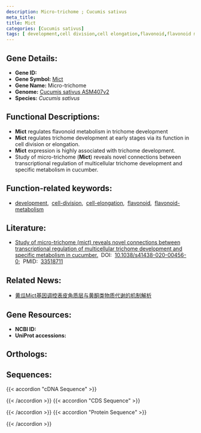 ```yaml
---
description: Micro-trichome ; Cucumis sativus
meta_title:
title: Mict
categories: [Cucumis sativus]
tags: [ development,cell division,cell elongation,flavonoid,flavonoid metabolism ]
---
```


## Gene Details:
- **Gene ID:**	[]()
- **Gene Symbol:** <u>Mict</u>
- **Gene Name:** Micro-trichome
- **Genome:** [Cucumis sativus ASM407v2](https://ensembl.gramene.org/Cucumis_sativus/Info/Index)
- **Species:** *Cucumis sativus*

## Functional Descriptions:
   - **Mict** regulates flavonoid metabolism in trichome development
   - **Mict** regulates trichome development at early stages via its function in cell division or elongation.
   - **Mict** expression is highly associated with trichome development.
   - Study of micro-trichome (**Mict**) reveals novel connections between transcriptional regulation of multicellular trichome development and specific metabolism in cucumber.

## Function-related keywords:
   - [development](/tags/development/),&nbsp;&nbsp;[cell-division](/tags/cell-division/),&nbsp;&nbsp;[cell-elongation](/tags/cell-elongation/),&nbsp;&nbsp;[flavonoid](/tags/flavonoid/),&nbsp;&nbsp;[flavonoid-metabolism](/tags/flavonoid-metabolism/)

## Literature:
   - [Study of micro-trichome (mict) reveals novel connections between transcriptional regulation of multicellular trichome development and specific metabolism in cucumber.](https://academic.oup.com/hr/article/doi/10.1038/s41438-020-00456-0/6446644?login=true)&nbsp;&nbsp;DOI:&nbsp;&nbsp;[10.1038/s41438-020-00456-0](https://academic.oup.com/hr/article/doi/10.1038/s41438-020-00456-0/6446644?login=true);&nbsp;&nbsp;PMID:&nbsp;&nbsp;[33518711](https://pubmed.ncbi.nlm.nih.gov/33518711/)

## Related News:
   - [黄瓜Mict基因调控表皮角质层与黄酮类物质代谢的机制解析](https://mp.weixin.qq.com/s?__biz=MzIyOTY2NDYyNQ==&mid=2247508599&idx=5&sn=158325fb010926553cc8a3ed79ca8667&chksm=e8bdd069dfca597f30b1d2b2f728cbde9359aa608660d786e67728c9b88f6c31ba8cc48623a5&scene=27#wechat_redirect)

## Gene Resources:
- **NCBI ID:**  [](https://www.ncbi.nlm.nih.gov/gene/?term=)
- **UniProt accessions:** [](https://www.uniprot.org/uniprotkb//entry)

## Orthologs:

## Sequences:
{{< accordion "cDNA Sequence" >}}

{{< /accordion >}}
{{< accordion "CDS Sequence" >}}

{{< /accordion >}}
{{< accordion "Protein Sequence" >}}

{{< /accordion >}}
